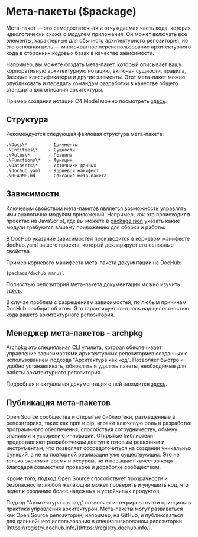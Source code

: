 # Мета-пакеты ($package)

Мета-пакет — это самодостаточная и отчуждаемая часть кода, которая идеологически схожа с модулем приложения. Он может
включать все элементы, характерные для обычного архитектурного репозитория, но его основная цель — многократное
переиспользование архитектурного кода в сторонних кодовых базах в качестве зависимости.

Например, вы можете создать мета-пакет, который описывает вашу корпоративную архитектурную нотацию, включая сущности,
правила, базовые классификаторы и другие элементы. Этот мета-пакет можно опубликовать и передать командам разработки в
качестве общего стандарта для описания архитектуры.

Пример создания нотации C4 Model можно посмотреть [здесь](https://github.com/rpiontik/DocHubExamples/tree/main/src/C4Model).

## Структура

Рекомендуется следующая файловая структура мета-пакета:
```
.\Docs\*        - Документы
.\Entities\*    - Сущности
.\Rules\*       - Правила
.\Functions\*   - Функции
.\Datasets\*    - Источники данных
.\dochub.yaml   - Корневой манифест
.\README.md     - Описание мета-пакета
```

## Зависимости

Ключевым свойством мета-пакетов является возможность управлять ими аналогично модулям приложений. Например, как это происходит
в проектах на JavaScript, где вы можете в [package.json](https://docs.npmjs.com/cli/v11/configuring-npm/package-json#dependencies) 
указать какие модули требуются вашему приложению для сборки и работы.

В DocHub указание зависимостей производится в корневом манифесте dochub.yaml вашего проекта, который декларирует его основные свойства. 

Пример корневого манифеста мета-пакета докумнтации на DocHub: 
```code-frame
$package/dochub_manual
```

Полностью репозиторий мета-пакета документации можно изучить [здесь](https://github.com/DocHubTeam/dochub-manual).

В случае проблем с разрешением зависимостей, по любым причинам, DocHub сообщит об этом. Это гарантирует контроль над целостностью
кода вашего архитектурного репозитория.

## Менеджер мета-пакетов - archpkg

Archpkg это специяльная CLI утилита, которая обеспечивает управление зависимостями архитектурных репозиториев созданных с использованием
подхода "Архитектура как код". Позволяет быстро и удобно устанавливать, обновлять и удалять пакеты, необходимые для работы архитектурного
репозитория.

Подробная и актуальная документация о ней находится [здесь](https://github.com/DocHubTeam/archpkg).

## Публикация мета-пакетов

Open Source сообщества и открытые библиотеки, размещенные в репозиториях, таких как npm и pip, играют ключевую роль в разработке программного
обеспечения, способствуя сотрудничеству, обмену знаниями и ускорению инноваций. Открытые библиотеки предоставляют разработчикам доступ к
готовым решениям и инструментам, что позволяет сосредоточиться на создании уникальных функций, а не на повторной реализации уже существующих.
Это не только экономит время и ресурсы, но и повышает качество кода благодаря совместной проверке и доработке сообществом.

Кроме того, подход Open Source способствует прозрачности и безопасности: любой желающий может проверить и улучшить код, что ведет к созданию 
более надежных и устойчивых продуктов.

Подход "Архитектура как код" позволяет интегрировать эти принципы в практики управления архитектурой. Мета-пакеты могут развиваться как 
Open Source репозитории, например, на GitHub, и публиковаться для дальнейшего использования в специализированом репозитории 
[https://registry.dochub.info/](https://registry.dochub.info/). 
